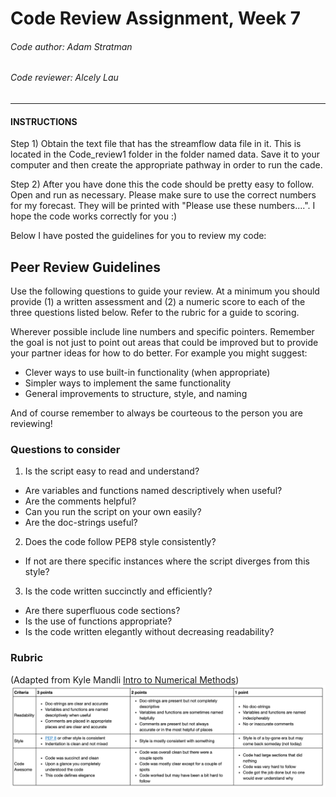 # Code Review Assignment, Week 7
###### Code author: Adam Stratman
###### Code reviewer: Alcely Lau

---
#### INSTRUCTIONS

Step 1) Obtain the text file that has the streamflow data file in it. This is located in the Code_review1 folder in the folder named data. Save it to your computer and then create the appropriate pathway in order to run the cade.





Step 2) After you have done this the code should be pretty easy to follow. Open and run as necessary. Please make sure to use the correct numbers for my forecast. They will be printed with "Please use these numbers....". I hope the code works correctly for you :)

Below I have posted the guidelines for you to review my code:

## Peer Review Guidelines
Use the following questions to guide your review. At a minimum you should provide (1) a written assessment and (2) a numeric score to each of the three questions listed below. Refer to the rubric for a guide to scoring.

Wherever possible include line numbers and specific pointers. Remember the goal is not just to point out areas that could be improved but to provide your partner ideas for how to do better. For example you might suggest:
- Clever ways to use built-in functionality (when appropriate)
- Simpler ways to implement the same functionality
- General improvements to structure, style, and naming

And of course remember to always be courteous to the person you are reviewing!

### Questions to consider
1. Is the script easy to read and understand?
 - Are variables and functions named descriptively when useful?
 - Are the comments helpful?
 - Can you run the script on your own easily?
 - Are the doc-strings useful?

2. Does the code follow PEP8 style consistently?
 - If not are there specific instances where the script diverges from this style?

3. Is the code written succinctly and efficiently?
 - Are there superfluous code sections?
 - Is the use of functions appropriate?
 - Is the code written elegantly without decreasing readability?

### Rubric
(Adapted from Kyle Mandli [Intro to Numerical Methods](https://github.com/mandli/intro-numerical-methods))
![](assets/code_review_rubric-ff0ecab3.png)
